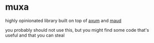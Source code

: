 # muxa
highly opinionated library built on top of [axum](https://docs.rs/axum) and [maud](https://docs.rs/maud)

you probably should not use this, but you might find some code that's useful and that you can steal
